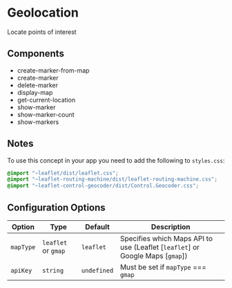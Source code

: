 # Geolocation

Locate points of interest

## Components

- create-marker-from-map
- create-marker
- delete-marker
- display-map
- get-current-location
- show-marker
- show-marker-count
- show-markers

## Notes

To use this concept in your app you need to add the following
to `styles.css`:

```css
@import "~leaflet/dist/leaflet.css";
@import "~leaflet-routing-machine/dist/leaflet-routing-machine.css";
@import "~leaflet-control-geocoder/dist/Control.Geocoder.css";
```

## Configuration Options

| Option | Type | Default | Description |
| ------ | ---- | ------  | ----------- |
| `mapType` | `leaflet` or `gmap` | `leaflet` | Specifies which Maps API to use (Leaflet [`leaflet`] or Google Maps [`gmap`]) |
| `apiKey` | `string` | `undefined` | Must be set if `mapType` === `gmap` |
